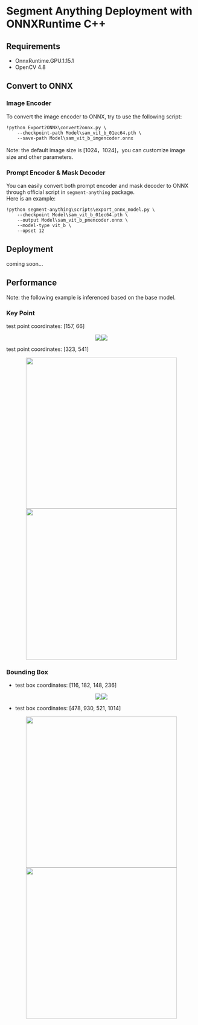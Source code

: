 # Segment Anything Deployment with ONNXRuntime C++

## Requirements

  + OnnxRuntime.GPU.1.15.1
  + OpenCV 4.8

## Convert to ONNX

### Image Encoder

To convert the image encoder to ONNX, try to use the following script:

```shell
!python Export2ONNX\convert2onnx.py \
    --checkpoint-path Model\sam_vit_b_01ec64.pth \
    --save-path Model\sam_vit_b_imgencoder.onnx
```
Note: the default image size is [1024，1024]，you can customize image size and other parameters.

### Prompt Encoder & Mask Decoder

You can easily convert both prompt encoder and mask decoder to ONNX through official script in `segment-anything` package.</br>
Here is an example:

```shell
!python segment-anything\scripts\export_onnx_model.py \
    --checkpoint Model\sam_vit_b_01ec64.pth \
    --output Model\sam_vit_b_pmencoder.onnx \
    --model-type vit_b \
    --opset 12
```

## Deployment

coming soon...

## Performance

Note: the following example is inferenced based on the base model. 

### Key Point

test point coordinates: [157, 66]</br>

<center class="half">

  <img src=README_img/point1.png /><img src=README_img/[157_66].png>
</center>

test point coordinates: [323, 541]</br>

<center class="half">

  <img src=README_img/point2.png width="400" /><img src=README_img/[323_541].png width="400" >
</center>

### Bounding Box

+ test box coordinates: [116, 182, 148, 236]<br>

<center class="half">

  <img src=README_img/box1.png /><img src=README_img/[116_182_148_236].png>
</center>

+ test box coordinates: [478, 930, 521, 1014]<br>

<center class="half">

  <img src=README_img/box2.png width="400" /><img src=README_img/[478_930_521_1014].png width="400">
</center>